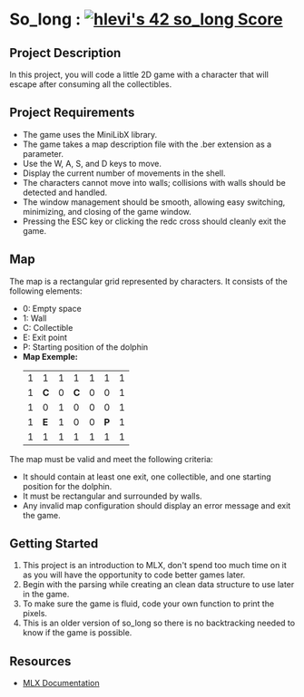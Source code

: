 <!DOCTYPE html>
<html>
<body>
  <h1>So_long : <a href="https://github.com/JaeSeoKim/badge42"><img src="https://badge42.vercel.app/api/v2/cljbd5ceo007308mltneinai5/project/2264467" alt="hlevi's 42 so_long Score" /></a></h1>
  
  <h2>Project Description</h2>
  <p>
    In this project, you will code a little 2D game with a character that will escape after consuming all the collectibles. 
  </p>
  
  <h2>Project Requirements</h2>
  <ul>
    <li>The game uses the MiniLibX library.</li>
    <li>The game takes a map description file with the .ber extension as a parameter.</li>
    <li>Use the W, A, S, and D keys to move.</li>
    <li>Display the current number of movements in the shell.</li>
    <li>The characters cannot move into walls; collisions with walls should be detected and handled.</li>
    <li>The window management should be smooth, allowing easy switching, minimizing, and closing of the game window.</li>
    <li>Pressing the ESC key or clicking the redc cross should cleanly exit the game.</li>
  </ul>
  
  <h2>Map</h2>
  <p>
    The map is a rectangular grid represented by characters. It consists of the following elements:
  </p>
  <ul>
    <li>0: Empty space</li>
    <li>1: Wall</li>
    <li>C: Collectible</li>
    <li>E: Exit point</li>
    <li>P: Starting position of the dolphin</li>
     <li>
      <strong>Map Exemple:</strong>
    <table>
      <tr><td>1</td><td>1</td><td>1</td><td>1</td><td>1</td><td>1</td><td>1</td></tr>
      <tr><td>1</td><td><strong>C<strong></td><td>0</td><td><strong>C<strong></td><td>0</td><td>0</td><td>1</td></tr>
      <tr><td>1</td><td>0</td><td>1</td><td>0</td><td>0</td><td>0</td><td>1</td></tr>
      <tr><td>1</td><td><strong>E<strong></td><td>1</td><td>0</td><td>0</td><td><strong>P<strong></td><td>1</td></tr>
      <tr><td>1</td><td>1</td><td>1</td><td>1</td><td>1</td><td>1</td><td>1</td></tr>
    </table>
    </li>
  </ul>
  <p>
    The map must be valid and meet the following criteria:
  </p>
  <ul>
    <li>It should contain at least one exit, one collectible, and one starting position for the dolphin.</li>
    <li>It must be rectangular and surrounded by walls.</li>
    <li>Any invalid map configuration should display an error message and exit the game.</li>
  </ul>
  
 <h2>Getting Started</h2>
  <ol>
    <li>This project is an introduction to MLX, don't spend too much time on it as you will have the opportunity to code better games later.</li>
    <li>Begin with the parsing while creating an clean data structure to use later in the game.</li>
    <li>To make sure the game is fluid, code your own function to print the pixels.</li>
    <li>This is an older version of so_long so there is no backtracking needed to know if the game is possible.</li>
  </ol>
  <h2>Resources</h2>
  <ul>
    <li><a href="https://harm-smits.github.io/42docs/libs/minilibx/getting_started.html">MLX Documentation</a></li>
</body>
</html>
